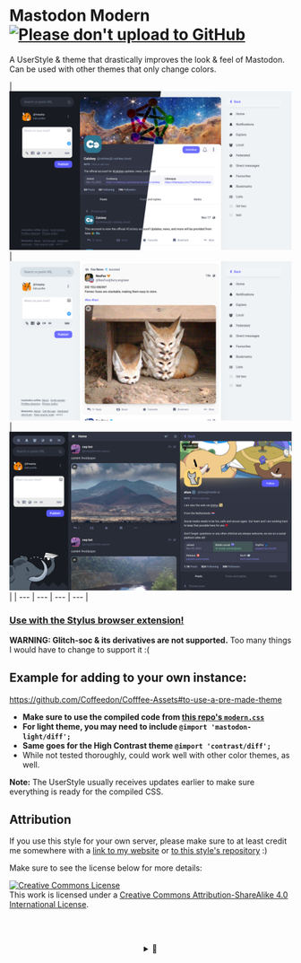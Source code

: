 # Mastodon Modern  <a href="https://nogithub.codeberg.page"><img src="https://nogithub.codeberg.page/badge.svg" alt="Please don't upload to GitHub"></a>
A UserStyle & theme that drastically improves the look & feel of Mastodon. Can be used with other themes that only change colors.

| ![](images/modern-thumbnail.webp)  | ![](images/new-modern-light-theme-post.png) | ![](images/new-modern-multicolumn-dark.png) |
| --- | --- | --- | --- |

### **[Use with the Stylus browser extension!](https://userstyles.world/style/4773)**

**WARNING: Glitch-soc & its derivatives are not supported.** Too many things I would have to change to support it :(


## Example for adding to your own instance:

https://github.com/Coffeedon/Cofffee-Assets#to-use-a-pre-made-theme

- **Make sure to use the compiled code from [this repo's `modern.css`](modern.css)**
- **For light theme, you may need to include `@import 'mastodon-light/diff';`**
- **Same goes for the High Contrast theme `@import 'contrast/diff';`**
- While not tested thoroughly, could work well with other color themes, as well. 

**Note:** The UserStyle usually receives updates earlier to make sure everything is ready for the compiled CSS. 

## Attribution
If you use this style for your own server, please make sure to at least credit me somewhere with a [link to my website](https://freeplay.codeberg.page/) or [to this style's repository](https://codeberg.org/Freeplay/Mastodon-Modern) :)

Make sure to see the license below for more details:

<a rel="license" href="http://creativecommons.org/licenses/by-sa/4.0/"><img alt="Creative Commons License" style="border-width:0" src="https://i.creativecommons.org/l/by-sa/4.0/88x31.png" /></a><br />This work is licensed under a <a rel="license" href="http://creativecommons.org/licenses/by-sa/4.0/">Creative Commons Attribution-ShareAlike 4.0 International License</a>. 

<br><br>
<div align="center">
<details>
<summary>🍓</summary>
Although I'm definitely lower priority than some others...<br>If you support my work and can actually afford to, 

[**you can donate to me here :)**](https://www.buymeacoffee.com/freeplay)


</details>
</div>